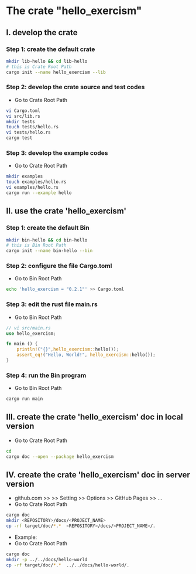 # The crate "hello_exercism"

## I. develop the crate
### Step 1: create the default crate
```bash
mkdir lib-hello && cd lib-hello
# this is Crate Root Path
cargo init --name hello_exercism --lib
```
### Step 2: develop the crate source and test codes
- Go to Crate Root Path
```bash
vi Cargo.toml
vi src/lib.rs
mkdir tests
touch tests/hello.rs
vi tests/hello.rs
cargo test
```
### Step 3: develop the example codes
- Go to Crate Root Path
```bash
mkdir examples
touch examples/hello.rs
vi examples/hello.rs
cargo run --example hello
```

## II. use the crate 'hello_exercism'
### Step 1: create the default Bin
```bash
mkdir bin-hello && cd bin-hello
# this is Bin Root Path
cargo init --name bin-hello --bin
```

### Step 2: configure the file Cargo.toml
- Go to Bin Root Path
```bash
echo 'hello_exercism = "0.2.1"' >> Cargo.toml
```
### Step 3: edit the rust file main.rs
- Go to Bin Root Path
```rust
// vi src/main.rs
use hello_exercism;

fn main () {
    println!("{}",hello_exercism::hello());
    assert_eq!("Hello, World!", hello_exercism::hello());
}
```
### Step 4: run the Bin program
- Go to Bin Root Path
```bash
cargo run main
```

## III. create the crate 'hello_exercism' doc in local version
- Go to Crate Root Path
```bash
cd 
cargo doc --open --package hello_exercism
```

## IV. create the crate 'hello_exercism' doc in server version
- github.com >> <REPOSITORY> >> Setting >> Options >> GitHub Pages >> ...
- Go to Crate Root Path
```bash
cargo doc
mkdir <REPOSITORY>/docs/<PROJECT_NAME>
cp -rf target/doc/*.*  <REPOSITORY>/docs/<PROJECT_NAME>/.
```
- Example:
- Go to Crate Root Path
```bash
cargo doc
mkdir -p ../../docs/hello-world
cp -rf target/doc/*.*  ../../docs/hello-world/.
```